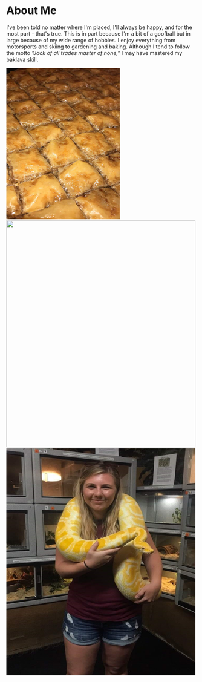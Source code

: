 # About Me

I've been told no matter where I'm placed, I'll always be happy, and for the most part - that's true. 
This is in part because I'm a bit of a goofball but  in large because of my wide range of hobbies. I enjoy
everything from motorsports and skiing to gardening and baking. Although I tend to follow the motto 
<i>"Jack of all trades master of none,"</i> I may have mastered my baklava skill. <br>

<span title="I swear it tastes better than it looks"><img src="images/Baklava.jpg" width="300" height="400" border="0"><br></span>
<span title="I have yet to master skiing"><img src="images/skiing.jpg" width="500" height="600" border="0"><br></span>
<span title="And now you've seen me scared out of my mind"><img src="images/snake.jpg" width="500" height="600" border="0"><br></span>

<br>
